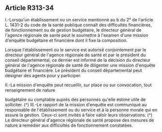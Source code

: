 ## Article R313-34

I.-Lorsqu'un établissement ou un service mentionné au b du 2° de l'article L. 1431-2 du code de la santé
publique connaît des difficultés financières, de fonctionnement ou de gestion budgétaire, le directeur général
de l'agence régionale de santé peut le soumettre à l'examen d'une mission d'enquête budgétaire et financière
dont il fixe la composition.

Lorsque l'établissement ou le service est autorisé conjointement par le directeur général de l'agence régionale
de santé et par le président du conseil départemental, ce dernier est informé de la décision du directeur
général de l'agence régionale de santé de diligenter une mission d'enquête budgétaire et financière. Le
président du conseil départemental peut désigner des agents pour y participer.

II.-La mission d'enquête peut recueillir, sur place ou sur convocation, tout renseignement de nature

budgétaire ou comptable auprès des personnes qu'elle estime utile de solliciter. (^)
III.-Le rapport de la mission d'enquête est communiqué au responsable de l'établissement ou du service et à
la personne morale qui en assure la gestion. Ceux-ci sont invités à faire valoir leurs observations. (^)
Le directeur général d'agence régionale de santé propose des mesures de nature à remédier aux difficultés de
fonctionnement constatées.



